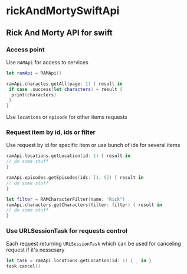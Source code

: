 # rickAndMortySwiftApi

## Rick And Morty API for swift

### Access point

Use `RAMApi` for access to services

```swift
let ramApi = RAMApi()

ramApi.charactes.getAll(page: 1) { result in
 if case .success(let characters) = result {
  print(characters)
 }
}
```

Use `locations` or `episode` for other items requests

### Request item by id, ids or filter

Use request by id for specific item or use bunch of ids for several items

```swift
ramApi.locations.getLocation(id: 1) { result in
// do some stuff
}

ramApi.episodes.getEpisodes(ids: [1, 5]) { result in
// do some stuff
}

let filter = RAMCharacterFilter(name: "Rick")
ramApi.characters.getCharacters(filter: filter) { result in
// do some stuff
}
```

### Use URLSessionTask for requests control

Each request returning `URLSessionTask` which can be used for canceling request
if it's nessesary

```swift
let task = ramApi.locations.getLocation(id: 1) { _ in }
task.cancel()
```
